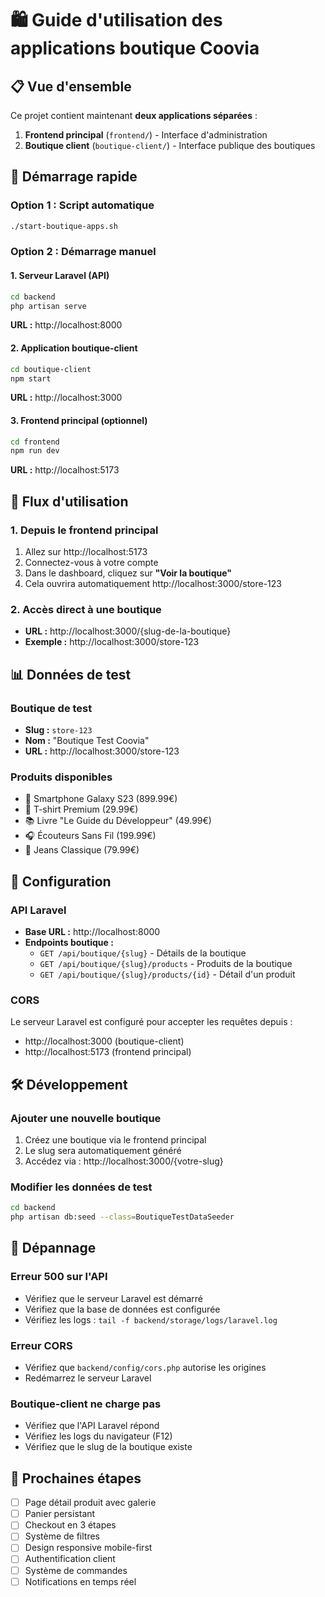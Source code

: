 # 🛍️ Guide d'utilisation des applications boutique Coovia

## 📋 Vue d'ensemble

Ce projet contient maintenant **deux applications séparées** :

1. **Frontend principal** (`frontend/`) - Interface d'administration
2. **Boutique client** (`boutique-client/`) - Interface publique des boutiques

## 🚀 Démarrage rapide

### Option 1 : Script automatique
```bash
./start-boutique-apps.sh
```

### Option 2 : Démarrage manuel

#### 1. Serveur Laravel (API)
```bash
cd backend
php artisan serve
```
**URL :** http://localhost:8000

#### 2. Application boutique-client
```bash
cd boutique-client
npm start
```
**URL :** http://localhost:3000

#### 3. Frontend principal (optionnel)
```bash
cd frontend
npm run dev
```
**URL :** http://localhost:5173

## 🔗 Flux d'utilisation

### 1. Depuis le frontend principal
1. Allez sur http://localhost:5173
2. Connectez-vous à votre compte
3. Dans le dashboard, cliquez sur **"Voir la boutique"**
4. Cela ouvrira automatiquement http://localhost:3000/store-123

### 2. Accès direct à une boutique
- **URL :** http://localhost:3000/{slug-de-la-boutique}
- **Exemple :** http://localhost:3000/store-123

## 📊 Données de test

### Boutique de test
- **Slug :** `store-123`
- **Nom :** "Boutique Test Coovia"
- **URL :** http://localhost:3000/store-123

### Produits disponibles
- 📱 Smartphone Galaxy S23 (899.99€)
- 👕 T-shirt Premium (29.99€)
- 📚 Livre "Le Guide du Développeur" (49.99€)
- 🎧 Écouteurs Sans Fil (199.99€)
- 👖 Jeans Classique (79.99€)

## 🔧 Configuration

### API Laravel
- **Base URL :** http://localhost:8000
- **Endpoints boutique :**
  - `GET /api/boutique/{slug}` - Détails de la boutique
  - `GET /api/boutique/{slug}/products` - Produits de la boutique
  - `GET /api/boutique/{slug}/products/{id}` - Détail d'un produit

### CORS
Le serveur Laravel est configuré pour accepter les requêtes depuis :
- http://localhost:3000 (boutique-client)
- http://localhost:5173 (frontend principal)

## 🛠️ Développement

### Ajouter une nouvelle boutique
1. Créez une boutique via le frontend principal
2. Le slug sera automatiquement généré
3. Accédez via : http://localhost:3000/{votre-slug}

### Modifier les données de test
```bash
cd backend
php artisan db:seed --class=BoutiqueTestDataSeeder
```

## 🐛 Dépannage

### Erreur 500 sur l'API
- Vérifiez que le serveur Laravel est démarré
- Vérifiez que la base de données est configurée
- Vérifiez les logs : `tail -f backend/storage/logs/laravel.log`

### Erreur CORS
- Vérifiez que `backend/config/cors.php` autorise les origines
- Redémarrez le serveur Laravel

### Boutique-client ne charge pas
- Vérifiez que l'API Laravel répond
- Vérifiez les logs du navigateur (F12)
- Vérifiez que le slug de la boutique existe

## 📝 Prochaines étapes

- [ ] Page détail produit avec galerie
- [ ] Panier persistant
- [ ] Checkout en 3 étapes
- [ ] Système de filtres
- [ ] Design responsive mobile-first
- [ ] Authentification client
- [ ] Système de commandes
- [ ] Notifications en temps réel 